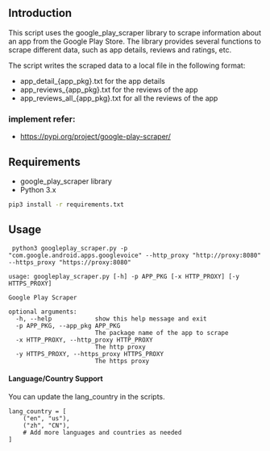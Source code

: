 ## Introduction
This script uses the google_play_scraper library to scrape information about an app from the Google Play Store. The library provides several functions to scrape different data, such as app details, reviews and ratings, etc.

The script writes the scraped data to a local file in the following format:

- app_detail_{app_pkg}.txt for the app details
- app_reviews_{app_pkg}.txt for the reviews of the app
- app_reviews_all_{app_pkg}.txt for all the reviews of the app

### implement refer:
- https://pypi.org/project/google-play-scraper/

## Requirements
- google_play_scraper library
- Python 3.x

```bash
pip3 install -r requirements.txt
```
## Usage
```commandline
 python3 googleplay_scraper.py -p "com.google.android.apps.googlevoice" --http_proxy "http://proxy:8080" --https_proxy "https://proxy:8080" 
```


```commandline
usage: googleplay_scraper.py [-h] -p APP_PKG [-x HTTP_PROXY] [-y HTTPS_PROXY]

Google Play Scraper

optional arguments:
  -h, --help            show this help message and exit
  -p APP_PKG, --app_pkg APP_PKG
                        The package name of the app to scrape
  -x HTTP_PROXY, --http_proxy HTTP_PROXY
                        The http proxy
  -y HTTPS_PROXY, --https_proxy HTTPS_PROXY
                        The https proxy
```

#### Language/Country Support 
You can update the lang_country in the scripts.
```commandline
lang_country = [
    ("en", "us"),
    ("zh", "CN"),
    # Add more languages and countries as needed
]
```
